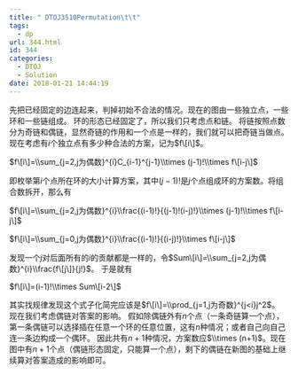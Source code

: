 ```yaml
---
title: " DTOJ3510Permutation\t\t"
tags:
  - dp
url: 344.html
id: 344
categories:
  - DTOJ
  - Solution
date: 2018-01-21 14:44:19
---
```


先把已经固定的边连起来，判掉初始不合法的情况。现在的图由一些独立点，一些环和一些链组成。 环的形态已经固定了，所以我们只考虑点和链。 将链按照点数分为奇链和偶链，显然奇链的作用和一个点是一样的，我们就可以把奇链当做点。 现在考虑有$i$个独立点有多少种合法的方案，记为$f\[i\]$。

$f\[i\]=\\sum_{j=2,j为偶数}^{i}C_{i-1}^{j-1}\\times (j-1)!\\times f\[i-j\]$

即枚举第$i$个点所在环的大小计算方案，其中$(j-1)!$是$j$个点组成环的方案数。将组合数拆开，那么有

$f\[i\]=\\sum_{j=2,j为偶数}^{i}\\frac{(i-1)!}{(j-1)!(i-j)!}\\times (j-1)!\\times f\[i-j\]$

$f\[i\]=\\sum_{j=0,j为偶数}^{i}\\frac{(i-1)!}{(i-j)!}\\times f\[i-j\]$

发现一个$j$对后面所有的$i$的贡献都是一样的，令$Sum\[i\]=\\sum_{j=2,j为偶数}^{i}\\frac{f\[j\]}{j!}$。 于是就有

$f\[i\]=(i-1)!\\times Sum\[i-2\]$

其实找规律发现这个式子化简完应该是$f\[i\]=\\prod_{j=1,j为奇数}^{j<i}j^2$。 现在我们考虑偶链对答案的影响。 假如除偶链外有$n$个点（一条奇链算一个点），第一条偶链可以选择插在任意一个环的任意位置，这有$n$种情况；或者自己向自己连一条边构成一个偶环。 因此共有$n+1$种情况，方案数应$\\times (n+1)$。现在图中有$n+1$个点（偶链形态固定，只能算一个点），剩下的偶链在新图的基础上继续算对答案造成的影响即可。